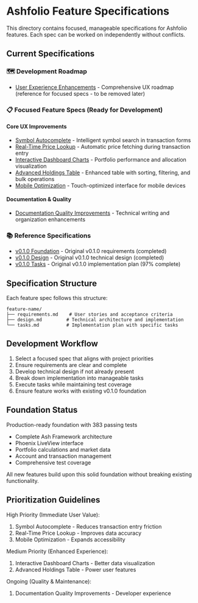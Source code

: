 # Ashfolio Feature Specifications

This directory contains focused, manageable specifications for Ashfolio features. Each spec can be worked on independently without conflicts.

## Current Specifications

### 🗺️ Development Roadmap

- [User Experience Enhancements](user-experience-enhancements/) - Comprehensive UX roadmap (reference for focused specs - to be removed later)

### 📋 Focused Feature Specs (Ready for Development)

#### Core UX Improvements

- [Symbol Autocomplete](symbol-autocomplete/) - Intelligent symbol search in transaction forms
- [Real-Time Price Lookup](real-time-price-lookup/) - Automatic price fetching during transaction entry
- [Interactive Dashboard Charts](interactive-dashboard-charts/) - Portfolio performance and allocation visualization
- [Advanced Holdings Table](advanced-holdings-table/) - Enhanced table with sorting, filtering, and bulk operations
- [Mobile Optimization](mobile-optimization/) - Touch-optimized interface for mobile devices

#### Documentation & Quality

- [Documentation Quality Improvements](documentation-quality-improvements/) - Technical writing and organization enhancements

### 📚 Reference Specifications

- [v0.1.0 Foundation](requirements.md) - Original v0.1.0 requirements (completed)
- [v0.1.0 Design](design.md) - Original v0.1.0 technical design (completed)
- [v0.1.0 Tasks](tasks.md) - Original v0.1.0 implementation plan (97% complete)

## Specification Structure

Each feature spec follows this structure:

```
feature-name/
├── requirements.md    # User stories and acceptance criteria
├── design.md         # Technical architecture and implementation
└── tasks.md          # Implementation plan with specific tasks
```

## Development Workflow

1.  Select a focused spec that aligns with project priorities
2.  Ensure requirements are clear and complete
3.  Develop technical design if not already present
4.  Break down implementation into manageable tasks
5.  Execute tasks while maintaining test coverage
6.  Ensure feature works with existing v0.1.0 foundation

## Foundation Status

Production-ready foundation with 383 passing tests

- Complete Ash Framework architecture
- Phoenix LiveView interface
- Portfolio calculations and market data
- Account and transaction management
- Comprehensive test coverage

All new features build upon this solid foundation without breaking existing functionality.

## Prioritization Guidelines

High Priority (Immediate User Value):

1. Symbol Autocomplete - Reduces transaction entry friction
2. Real-Time Price Lookup - Improves data accuracy
3. Mobile Optimization - Expands accessibility

Medium Priority (Enhanced Experience):

1. Interactive Dashboard Charts - Better data visualization
2. Advanced Holdings Table - Power user features

Ongoing (Quality & Maintenance):

1. Documentation Quality Improvements - Developer experience

